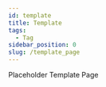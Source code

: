 ```yaml
---
id: template
title: Template
tags:
  - Tag
sidebar_position: 0
slug: /template_page
---
```


Placeholder Template Page